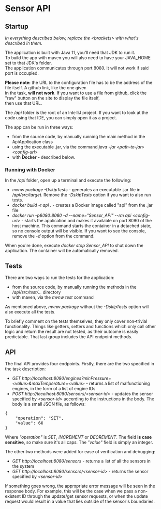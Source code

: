 # Sensor API
## Startup
*In everything described below, replace the <brackets\> with what's described in them.*

The application is built with Java 11, you'll need that JDK to run it.</br>
To build the app with maven you will also need to have your JAVA_HOME set to that JDK's folder.</br>
The application communicates through port 8080. It will not work if said port is occupied.

**Please note:** the URL to the configuration file has to be the address of the file itself. A github link, like the one given <br/>
in the task, **will not work**. If you want to use a file from github, click the "raw" button on the site to display the file itself,<br/>
then use that URL.

The */api* folder is the root of an IntelliJ project. If you want to look at the code using that IDE, you can simply open it as a project.

The app can be run in three ways:
* from the source code, by manually running the main method in the ApiApplication class
* using the executable .jar, via the command *java -jar <path-to-jar\> <config-url\>*
* with **Docker** - described below.

### Running with Docker
In the */api* folder, open up a terminal and execute the following:
* *mvnw package -DskipTests* - generates an executable .jar file in */api/src/target*. Remove the *-DskipTests* option if you want to also run tests.
* *docker build -t api .* - creates a Docker image called "api" from the .jar file
* *docker run -p8080:8080 -d --name="Sensor_API" --rm api <config-url\>* - starts the application and makes it available on port 8080 of the host machine.
  This command starts the container in a detached state, so no console output will be visible. If you want to see the console, remove the *-d* option from the command.

When you're done, execute *docker stop Sensor_API* to shut down the application. The container will be automatically removed.

## Tests
There are two ways to run the tests for the application:
* from the source code, by manually running the methods in the */api/src/test/...* directory
* with maven, via the *mvnw test* command

As mentioned above, *mvnw package* without the *-DskipTests* option will also execute all the tests.

To briefly comment on the tests themselves, they only cover non-trivial functionality. Things like getters, setters
and functions which only call other logic and return the result are not tested, as their outcome is easily predictable.
That last group includes the API endpoint methods.

## API
The final API provides four endpoints. Firstly, there are the two specified in the task description:
* *GET http://localhost:8080/engines?minPressure=<value\>&maxTemperature=<value\>* - returns a list of malfunctioning engines, in the form of a list of engine IDs
* *POST http://localhost:8080/sensors/<sensor-id\>* - updates the sensor specified by *<sensor-id\>* according to the instructions in the body. The body is a small JSON file, as follows:
<pre>
{
    "operation": "SET",
    "value": 60
}
</pre>
Where *"operation"* is *SET*, *INCREMENT* or *DECREMENT*. The field **is case sensitive**, so make sure it's all caps. The *"value"* field is simply an integer.

The other two methods were added for ease of verification and debugging:
* *GET http://localhost:8080/sensors* - returns a list of all the sensors in the system
* *GET http://localhost:8080/sensors/<sensor-id\>* - returns the sensor specified by *<sensor-id\>*

If something goes wrong, the appropriate error message will be seen in the response body. For example, this will be the case when we pass a non-existent ID through the update/get sensor requests, or when the update request would result in a value that lies outside of the sensor's boundaries.




